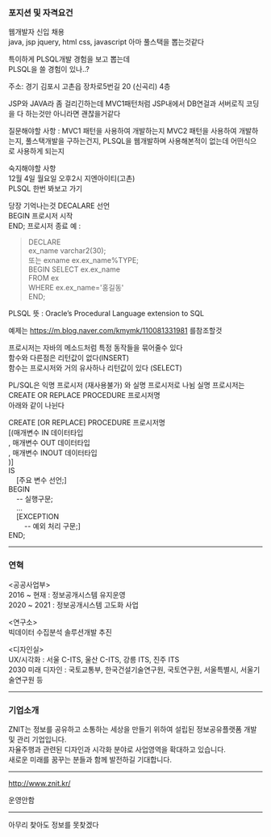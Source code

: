 ### 포지션 및 자격요건
웹개발자 신입 채용  
java, jsp jquery, html css, javascript  아마 풀스택을 뽑는것같다  

특이하게 PLSQL개발 경험을 보고 뽑는데  
PLSQL을 쓸 경험이 있나..?  

주소:
경기 김포시 고촌읍 장차로5번길 20 (신곡리) 4층  

JSP와 JAVA라 좀 걸리긴하는데 MVC1패턴처럼 JSP내에서 DB연걸과 서버로직 코딩을 다 하는것만 아니라면 괜찮을거같다  

질문해야할 사항 : MVC1 패턴을 사용하여 개발하는지 MVC2 패턴을 사용하여 개발하는지,  풀스택개발을 구하는건지,  PLSQL을 웹개발하며 사용해본적이 없는데 어떤식으로 사용하게 되는지  

숙지해야할 사항  
12월 4일 월요일 오후2시 지엔아이티(고촌)  
PLSQL 한번 봐보고 가기

당장 기억나는것
DECALARE 선언  
BEGIN 프로시저 시작  
END; 프로시저 종료
예 :  
> DECLARE  
> 	ex_name varchar2(30);  
> 	또는 exname ex.ex_name%TYPE;  
> BEGIN
> 	SELECT ex.ex_name  
> 	FROM ex  
> 	WHERE ex.ex_name='홍길동'  
> END;

PLSQL 뜻 : Oracle’s Procedural Language extension to SQL  

예제는 https://m.blog.naver.com/kmymk/110081331981 를참조할것  

프로시저는 자바의 메소드처럼 특정 동작들을 묶어줄수 있다  
함수와 다른점은 리턴값이 없다(INSERT)  
함수는 프로시저와 거의 유사하나 리턴값이 있다 (SELECT)  

PL/SQL은 익명 프로시저 (재사용불가) 와 실명 프로시저로 나뉨
실명 프로시저는 CREATE OR REPLACE PROCEDURE 프로시저명  
아래와 같이 나뉜다  

CREATE \[OR REPLACE] PROCEDURE 프로시저명  
\[(매개변수 IN 데이터타입  
, 매개변수 OUT 데이터타입  
, 매개변수 INOUT 데이터타입  
)]  
IS  
    \[주요 변수 선언;]  
BEGIN  
    -- 실행구문;  
    ...  
    \[EXCEPTION  
        -- 예외 처리 구문;]  
END;

---

### 연혁

<공공사업부>  
2016 ~ 현재 : 정보공개시스템 유지운영  
2020 ~ 2021 : 정보공개시스템 고도화 사업  
  
<연구소>  
빅데이터 수집분석 솔루션개발 추진  
  
<디자인실>  
UX/시각화 : 서울 C-ITS, 울산 C-ITS, 강릉 ITS, 진주 ITS  
2030 미래 디자인 : 국토교통부, 한국건설기술연구원, 국토연구원, 서울특별시, 서울기술연구원 등

---

### 기업소개

ZNIT는 정보를 공유하고 소통하는 세상을 만들기 위하여 설립된 정보공유플랫폼 개발 및 관리 기업입니다.  
자율주행과 관련된 디자인과 시각화 분야로 사업영역을 확대하고 있습니다.  
새로운 미래를 꿈꾸는 분들과 함께 발전하길 기대합니다.

---

http://www.znit.kr/ 

운영안함

---

아무리 찾아도 정보를 못찾겠다
